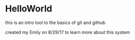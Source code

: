 # HelloWorld
this is an intro tool to the basics of git and github

created my Emily on 8/29/17 to learn more about this system 
